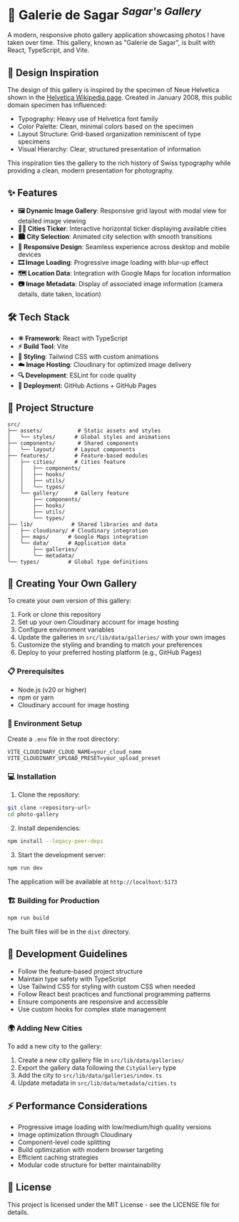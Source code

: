 # 🌁 Galerie de Sagar <sup>_Sagar's Gallery_</sup>

A modern, responsive photo gallery application showcasing photos I have taken over time. This gallery, known as "Galerie de Sagar", is built with React, TypeScript, and Vite.

## 🎯 Design Inspiration

The design of this gallery is inspired by the specimen of Neue Helvetica shown in the [Helvetica Wikipedia page](https://upload.wikimedia.org/wikipedia/commons/2/28/HelveticaSpecimenCH.svg). Created in January 2008, this public domain specimen has influenced:

- Typography: Heavy use of Helvetica font family
- Color Palette: Clean, minimal colors based on the specimen
- Layout Structure: Grid-based organization reminiscent of type specimens
- Visual Hierarchy: Clear, structured presentation of information

This inspiration ties the gallery to the rich history of Swiss typography while providing a clean, modern presentation for photography.

## ✨ Features

- **🖼️ Dynamic Image Gallery**: Responsive grid layout with modal view for detailed image viewing
- **🏃‍♂️ Cities Ticker**: Interactive horizontal ticker displaying available cities
- **🏙️ City Selection**: Animated city selection with smooth transitions
- **📱 Responsive Design**: Seamless experience across desktop and mobile devices
- **🎞️ Image Loading**: Progressive image loading with blur-up effect
- **🗺️ Location Data**: Integration with Google Maps for location information
- **📷 Image Metadata**: Display of associated image information (camera details, date taken, location)

## 🛠️ Tech Stack

- **⚛️ Framework**: React with TypeScript
- **⚡ Build Tool**: Vite
- **🎨 Styling**: Tailwind CSS with custom animations
- **☁️ Image Hosting**: Cloudinary for optimized image delivery
- **🔍 Development**: ESLint for code quality
- **🚀 Deployment**: GitHub Actions + GitHub Pages

## 📁 Project Structure

```
src/
├── assets/           # Static assets and styles
│   └── styles/      # Global styles and animations
├── components/       # Shared components
│   └── layout/      # Layout components
├── features/        # Feature-based modules
│   ├── cities/      # Cities feature
│   │   ├── components/
│   │   ├── hooks/
│   │   ├── utils/
│   │   └── types/
│   └── gallery/     # Gallery feature
│       ├── components/
│       ├── hooks/
│       ├── utils/
│       └── types/
├── lib/            # Shared libraries and data
│   ├── cloudinary/ # Cloudinary integration
│   ├── maps/      # Google Maps integration
│   └── data/      # Application data
│       ├── galleries/
│       └── metadata/
└── types/         # Global type definitions
```

## 🎨 Creating Your Own Gallery

To create your own version of this gallery:

1. Fork or clone this repository
2. Set up your own Cloudinary account for image hosting
3. Configure environment variables
4. Update the galleries in `src/lib/data/galleries/` with your own images
5. Customize the styling and branding to match your preferences
6. Deploy to your preferred hosting platform (e.g., GitHub Pages)

### 📋 Prerequisites

- Node.js (v20 or higher)
- npm or yarn
- Cloudinary account for image hosting

### 🔑 Environment Setup

Create a `.env` file in the root directory:

```env
VITE_CLOUDINARY_CLOUD_NAME=your_cloud_name
VITE_CLOUDINARY_UPLOAD_PRESET=your_upload_preset
```

### 💻 Installation

1. Clone the repository:

```bash
git clone <repository-url>
cd photo-gallery
```

2. Install dependencies:

```bash
npm install --legacy-peer-deps
```

3. Start the development server:

```bash
npm run dev
```

The application will be available at `http://localhost:5173`

### 🏗️ Building for Production

```bash
npm run build
```

The built files will be in the `dist` directory.

## 📝 Development Guidelines

- Follow the feature-based project structure
- Maintain type safety with TypeScript
- Use Tailwind CSS for styling with custom CSS when needed
- Follow React best practices and functional programming patterns
- Ensure components are responsive and accessible
- Use custom hooks for complex state management

### 🌍 Adding New Cities

To add a new city to the gallery:

1. Create a new city gallery file in `src/lib/data/galleries/`
2. Export the gallery data following the `CityGallery` type
3. Add the city to `src/lib/data/galleries/index.ts`
4. Update metadata in `src/lib/data/metadata/cities.ts`

## ⚡ Performance Considerations

- Progressive image loading with low/medium/high quality versions
- Image optimization through Cloudinary
- Component-level code splitting
- Build optimization with modern browser targeting
- Efficient caching strategies
- Modular code structure for better maintainability

## 📄 License

This project is licensed under the MIT License - see the LICENSE file for details.
